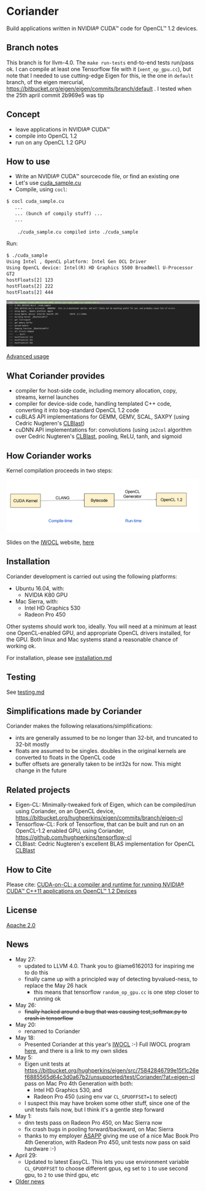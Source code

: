 # Coriander

Build applications written in NVIDIA® CUDA™ code for OpenCL™ 1.2 devices.

## Branch notes

This branch is for llvm-4.0.  The `make run-tests` end-to-end tests run/pass ok.  I can compile at least one Tensorflow file with it (`xent_op_gpu.cc`),
but note that I needed to use cutting-edge Eigen for this, ie the one in `default` branch, of the eigen mercurial, https://bitbucket.org/eigen/eigen/commits/branch/default . I tested when the 25th april commit 2b969e5 was tip

## Concept

- leave applications in NVIDIA® CUDA™
- compile into OpenCL 1.2
- run on any OpenCL 1.2 GPU

## How to use

- Write an NVIDIA® CUDA™ sourcecode file, or find an existing one
- Let's use [cuda_sample.cu](https://github.com/hughperkins/Coriander/blob/76a849d9510276bc67167c9a7676d64ff04c3e4a/test/cuda_sample.cu)
- Compile, using `cocl`:
```
$ cocl cuda_sample.cu
   ...
   ... (bunch of compily stuff) ...
   ...

    ./cuda_sample.cu compiled into ./cuda_sample

```
Run:
```
$ ./cuda_sample
Using Intel , OpenCL platform: Intel Gen OCL Driver
Using OpenCL device: Intel(R) HD Graphics 5500 BroadWell U-Processor GT2
hostFloats[2] 123
hostFloats[2] 222
hostFloats[2] 444
```

<img src="doc/img/mac_run_cuda_sample.png?raw=true" />

[Advanced usage](doc/advanced_usage.md)

## What Coriander provides

- compiler for host-side code, including memory allocation, copy, streams, kernel launches
- compiler for device-side code, handling templated C++ code, converting it into bog-standard OpenCL 1.2 code
- cuBLAS API implementations for GEMM, GEMV, SCAL, SAXPY (using Cedric Nugteren's [CLBlast](https://github.com/cnugteren/CLBlast))
- cuDNN API implementations for: convolutions (using `im2col` algorithm over Cedric Nugteren's [CLBlast](https://github.com/cnugteren/CLBlast), pooling, ReLU, tanh, and sigmoid

## How Coriander works

Kernel compilation proceeds in two steps:

<img src="doc/img/kernelcompilation.png?raw=true" />

Slides on the [IWOCL](http://iwocl.org) website, [here](http://www.iwocl.org/wp-content/uploads/iwocl2017-hugh-perkins-cuda-cl.pdf)

## Installation

Coriander development is carried out using the following platforms:
- Ubuntu 16.04, with:
  - NVIDIA K80 GPU
- Mac Sierra, with:
  - Intel HD Graphics 530
  - Radeon Pro 450

Other systems should work too, ideally.  You will need at a minimum at least one OpenCL-enabled GPU,
and appropriate OpenCL drivers installed, for the GPU. Both linux and Mac systems stand a reasonable chance of working ok.

For installation, please see [installation.md](doc/installation.md)

## Testing

See [testing.md](doc/testing.md)

## Simplifications made by Coriander

Coriander makes the following relaxations/simplifications:
- ints are generally assumed to be no longer than 32-bit, and truncated to 32-bit mostly
- floats are assumed to be singles. doubles in the original kernels are converted to floats in the OpenCL code
- buffer offsets are generally taken to be int32s for now.  This might change in the future

## Related projects

- Eigen-CL: Minimally-tweaked fork of Eigen, which can be compiled/run using Coriander, on an OpenCL device, https://bitbucket.org/hughperkins/eigen/commits/branch/eigen-cl
- Tensorflow-CL: Fork of Tensorflow, that can be built and run on an OpenCL-1.2 enabled GPU, using Coriander, https://github.com/hughperkins/tensorflow-cl
- CLBlast: Cedric Nugteren's excellent BLAS implementation for OpenCL  [CLBlast](https://github.com/cnugteren/CLBlast)

## How to Cite

Please cite: [CUDA-on-CL: a compiler and runtime for running NVIDIA® CUDA™ C++11 applications on OpenCL™ 1.2 Devices](http://dl.acm.org/citation.cfm?id=3078156)

## License

[Apache 2.0](LICENSE)

## News

- May 27:
  - updated to LLVM 4.0. Thank you to @iame6162013 for inspiring me to do this
  - finally came up with a principled way of detecting byvalued-ness, to replace the May 26 hack
    - this means that tensorflow `random_op_gpu.cc` is one step closer to running ok
- May 26:
  - ~~finally hacked around a bug that was causing test_softmax.py to crash in tensorflow~~
- May 20:
  - renamed to Coriander
- May 18:
  - Presented Coriander at this year's [IWOCL](http://iwocl.org) :-)  Full IWOCL program [here](http://www.iwocl.org/iwocl-2017/conference-program/), and there is a link to my own slides
- May 5:
  - Eigen unit tests at https://bitbucket.org/hughperkins/eigen/src/75842846799e15f1c26ef6885565d64c3d0a67b2/unsupported/test/Coriander/?at=eigen-cl pass on Mac Pro 4th Generation with both:
    - Intel HD Graphics 530, and
    - Radeon Pro 450 (using env var `CL_GPUOFFSET=1` to select)
  - I suspect this may have broken some other stuff, since one of the unit tests fails now, but I think it's a gentle step forward
- May 1:
  - dnn tests pass on Radeon Pro 450, on Mac Sierra now
  - fix crash bugs in pooling forward/backward, on Mac Sierra
  - thanks to my employer [ASAPP](http://www.asapp.com/) giving me use of a nice Mac Book Pro 4th Generation, with Radeon Pro 450, unit tests now pass on said hardware :-)
- April 29:
  - Updated to latest EasyCL. This lets you use environment variable `CL_GPUOFFSET` to choose different gpus, eg set to `1` to use second gpu, to `2` to use third gpu, etc
- [Older news](doc/news.md)
